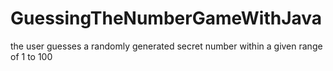 # GuessingTheNumberGameWithJava
the user guesses a randomly generated secret number within a given range of 1 to 100
